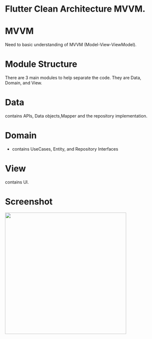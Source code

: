 # Flutter Clean Architecture MVVM.
# MVVM
 Need to basic understanding of MVVM (Model-View-ViewModel).
# Module Structure
There are 3 main modules to help separate the code. They are Data, Domain, and View.
# Data
contains APIs, Data objects,Mapper and the repository implementation.
# Domain
- contains UseCases, Entity, and Repository Interfaces
# View 
contains UI.
# Screenshot
<img src="https://user-images.githubusercontent.com/27208120/145770884-3fbb9e05-c6e6-48f3-81d5-165a6cfe9e77.png" width=400/>
